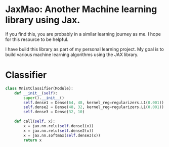 # JaxMao: Another Machine learning library using Jax.

If you find this, you are probably in a similar learning journey as me. I hope for this resource to be helpful.

I have build this library as part of my personal learning project. My goal is to build various machine learning algorithms using the JAX library.

# Classifier
```python
class MnistClassifier(Module):
    def __init__(self):
        super().__init__()
        self.dense1 = Dense(64, 48, kernel_reg=regularizers.L1(0.001))
        self.dense2 = Dense(48, 32, kernel_reg=regularizers.L1(0.001))
        self.dense3 = Dense(32, 10)
        
    def call(self, x):
        x = jax.nn.relu(self.dense1(x))
        x = jax.nn.relu(self.dense2(x))
        x = jax.nn.softmax(self.dense3(x))
        return x
```
